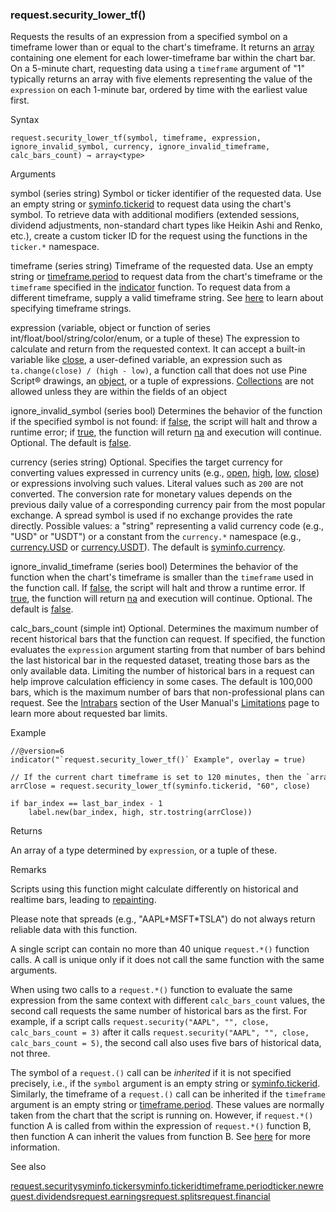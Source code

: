 ### request.security\_lower\_tf()

Requests the results of an expression from a specified symbol on a timeframe lower than or equal to the chart's timeframe. It returns an [array](#type_array) containing one element for each lower-timeframe bar within the chart bar. On a 5-minute chart, requesting data using a `timeframe` argument of "1" typically returns an array with five elements representing the value of the `expression` on each 1-minute bar, ordered by time with the earliest value first.

Syntax

```
request.security_lower_tf(symbol, timeframe, expression, ignore_invalid_symbol, currency, ignore_invalid_timeframe, calc_bars_count) → array<type>
```

Arguments

symbol (series string) Symbol or ticker identifier of the requested data. Use an empty string or [syminfo.tickerid](#var_syminfo.tickerid) to request data using the chart's symbol. To retrieve data with additional modifiers (extended sessions, dividend adjustments, non-standard chart types like Heikin Ashi and Renko, etc.), create a custom ticker ID for the request using the functions in the `ticker.*` namespace.

timeframe (series string) Timeframe of the requested data. Use an empty string or [timeframe.period](#var_timeframe.period) to request data from the chart's timeframe or the `timeframe` specified in the [indicator](#fun_indicator) function. To request data from a different timeframe, supply a valid timeframe string. See [here](https://www.tradingview.com/pine-script-docs/concepts/timeframes/#timeframe-string-specifications) to learn about specifying timeframe strings.

expression (variable, object or function of series int/float/bool/string/color/enum, or a tuple of these) The expression to calculate and return from the requested context. It can accept a built-in variable like [close](#var_close), a user-defined variable, an expression such as `ta.change(close) / (high - low)`, a function call that does not use Pine Script® drawings, an [object](https://www.tradingview.com/pine-script-docs/language/objects/), or a tuple of expressions. [Collections](https://www.tradingview.com/pine-script-docs/language/type-system/#collections) are not allowed unless they are within the fields of an object

ignore\_invalid\_symbol (series bool) Determines the behavior of the function if the specified symbol is not found: if [false](#const_false), the script will halt and throw a runtime error; if [true](#const_true), the function will return [na](#var_na) and execution will continue. Optional. The default is [false](#const_false).

currency (series string) Optional. Specifies the target currency for converting values expressed in currency units (e.g., [open](#var_open), [high](#var_high), [low](#var_low), [close](#var_close)) or expressions involving such values. Literal values such as `200` are not converted. The conversion rate for monetary values depends on the previous daily value of a corresponding currency pair from the most popular exchange. A spread symbol is used if no exchange provides the rate directly. Possible values: a "string" representing a valid currency code (e.g., "USD" or "USDT") or a constant from the `currency.*` namespace (e.g., [currency.USD](#const_currency.USD) or [currency.USDT](#const_currency.USDT)). The default is [syminfo.currency](#var_syminfo.currency).

ignore\_invalid\_timeframe (series bool) Determines the behavior of the function when the chart's timeframe is smaller than the `timeframe` used in the function call. If [false](#const_false), the script will halt and throw a runtime error. If [true](#const_true), the function will return [na](#var_na) and execution will continue. Optional. The default is [false](#const_false).

calc\_bars\_count (simple int) Optional. Determines the maximum number of recent historical bars that the function can request. If specified, the function evaluates the `expression` argument starting from that number of bars behind the last historical bar in the requested dataset, treating those bars as the only available data. Limiting the number of historical bars in a request can help improve calculation efficiency in some cases. The default is 100,000 bars, which is the maximum number of bars that non-professional plans can request. See the [Intrabars](https://www.tradingview.com/pine-script-docs/writing/limitations/#chart-bars) section of the User Manual's [Limitations](https://www.tradingview.com/pine-script-docs/writing/limitations/) page to learn more about requested bar limits.

Example

```
//@version=6  
indicator("`request.security_lower_tf()` Example", overlay = true)  
  
// If the current chart timeframe is set to 120 minutes, then the `arrayClose` array will contain two 'close' values from the 60 minute timeframe for each bar.  
arrClose = request.security_lower_tf(syminfo.tickerid, "60", close)  
  
if bar_index == last_bar_index - 1  
    label.new(bar_index, high, str.tostring(arrClose))
```

Returns

An array of a type determined by `expression`, or a tuple of these.

Remarks

Scripts using this function might calculate differently on historical and realtime bars, leading to [repainting](https://www.tradingview.com/pine-script-docs/concepts/repainting/).

Please note that spreads (e.g., "AAPL+MSFT\*TSLA") do not always return reliable data with this function.

A single script can contain no more than 40 unique `request.*()` function calls. A call is unique only if it does not call the same function with the same arguments.

When using two calls to a `request.*()` function to evaluate the same expression from the same context with different `calc_bars_count` values, the second call requests the same number of historical bars as the first. For example, if a script calls `request.security("AAPL", "", close, calc_bars_count = 3)` after it calls `request.security("AAPL", "", close, calc_bars_count = 5)`, the second call also uses five bars of historical data, not three.

The symbol of a `request.()` call can be *inherited* if it is not specified precisely, i.e., if the `symbol` argument is an empty string or [syminfo.tickerid](#var_syminfo.tickerid). Similarly, the timeframe of a `request.()` call can be inherited if the `timeframe` argument is an empty string or [timeframe.period](#var_timeframe.period). These values are normally taken from the chart that the script is running on. However, if `request.*()` function A is called from within the expression of `request.*()` function B, then function A can inherit the values from function B. See [here](https://www.tradingview.com/pine-script-docs/concepts/other-timeframes-and-data/#nested-requests) for more information.

See also

[request.security](#fun_request.security)[syminfo.ticker](#var_syminfo.ticker)[syminfo.tickerid](#var_syminfo.tickerid)[timeframe.period](#var_timeframe.period)[ticker.new](#fun_ticker.new)[request.dividends](#fun_request.dividends)[request.earnings](#fun_request.earnings)[request.splits](#fun_request.splits)[request.financial](#fun_request.financial)
